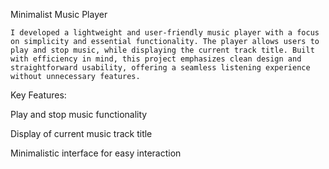 Minimalist Music Player

    I developed a lightweight and user-friendly music player with a focus on simplicity and essential functionality. The player allows users to play and stop music, while displaying the current track title. Built with efficiency in mind, this project emphasizes clean design and straightforward usability, offering a seamless listening experience without unnecessary features.

Key Features:

Play and stop music functionality

Display of current music track title

Minimalistic interface for easy interaction
 